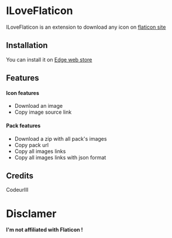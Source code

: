 # ILoveFlaticon

ILoveFlaticon is an extension to download any icon on [flaticon site](https://flaticon.com)

## Installation

You can install it on [Edge web store](https://microsoftedge.microsoft.com/addons/detail/i-love-flaticon/cgkdlfeppemkncmeiekennmdgdbbapnd)

## Features

#### Icon features
- Download an image
- Copy image source link

#### Pack features
- Download a zip with all pack's images
- Copy pack url
- Copy all images links
- Copy all images links with json format

## Credits

CodeurIII

# Disclamer

**I'm not affiliated with Flaticon !**